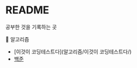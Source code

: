 # README

공부한 것을 기록하는 곳

:triangular_flag_on_post: 알고리즘

- [이것이 코딩테스트다](알고리즘/이것이 코딩테스트다/)
- [백준](알고리즘/백준)

